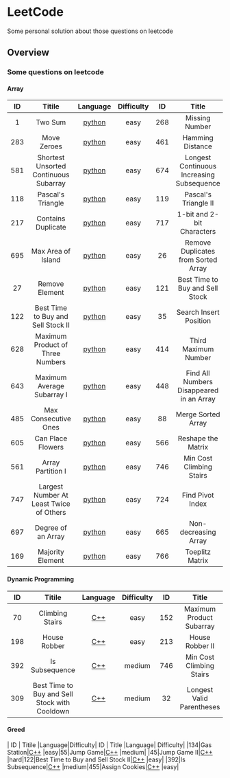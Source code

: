 # LeetCode
Some personal solution about those questions on leetcode

## Overview
### Some questions on leetcode
#### Array
 | ID  | Titile           |Language|Difficulty| ID | Title          |Language| Difficulty|
 |:---:|:----------------:|:------:|:--------:|:--:|:--------------:|:------:|:---------:|
 | 1   | Two Sum | [python](https://github.com/hren-ron/LeetCode/blob/master/Array/1_Two_Sum.py) |easy      |268 | Missing Number |[python](https://github.com/hren-ron/LeetCode/blob/master/Array/268_Missing_Number.py )  |easy|
 | 283 | Move Zeroes      |[python](https://github.com/hren-ron/LeetCode/blob/master/Array/283_Move_Zeroes.py)|easy| 461  | Hamming Distance|[python](https://github.com/hren-ron/LeetCode/blob/master/Array/461_Hamming_Distance.py)|easy
 | 581 | Shortest Unsorted Continuous Subarray |[python](https://github.com/hren-ron/LeetCode/blob/master/Array/581_Shortest_Unsorted_Continuous_Subarray.py)|easy| 674|  Longest Continuous Increasing Subsequence|[python](https://github.com/hren-ron/LeetCode/blob/master/Array/674_Longest_Continuous_Increasing_Subsequence.py)|easy|
 |118  | Pascal's Triangle|[python](https://github.com/hren-ron/LeetCode/blob/master/Array/118_Pascal's_Triangle.py)|easy|119| Pascal's Triangle II|[python](https://github.com/hren-ron/LeetCode/blob/master/Array/119_Pascal's_Triangle_II.py)|easy|
 |217  |Contains Duplicate|[python](https://github.com/hren-ron/LeetCode/blob/master/Array/217_Contains_Duplicate.py)|easy|717|1-bit and 2-bit Characters|[python](https://github.com/hren-ron/LeetCode/blob/master/Array/717_1-bit_and_2-bit_Characters.py)|easy|
 |695  |Max Area of Island|[python](https://github.com/hren-ron/LeetCode/blob/master/Array/695_Max_Area_of_Island.py)|easy|26 |Remove Duplicates from Sorted Array|[python](https://github.com/hren-ron/LeetCode/blob/master/Array/26_Remove_Duplicates_from_Sorted_Array.py)|easy|
 |27   |Remove Element    |[python](https://github.com/hren-ron/LeetCode/blob/master/Array/27_Remove_Element.py)|easy| 121|Best Time to Buy and Sell Stock|[python](https://github.com/hren-ron/LeetCode/blob/master/Array/121_Best_Time_to_Buy_and_Sell_Stock.py)|easy|
 |122  |Best Time to Buy and Sell Stock II|[python](https://github.com/hren-ron/LeetCode/blob/master/Array/122_Best_Time_to_Buy_and_Sell_Stock_II.py)|easy| 35|Search Insert Position|[python](https://github.com/hren-ron/LeetCode/blob/master/Array/35_Search_Insert_Position.py)|easy|
 |628  |Maximum Product of Three Numbers|[python](https://github.com/hren-ron/LeetCode/blob/master/Array/628_Maximum_Product_of_Three_Numbers.py)|easy|414|Third Maximum Number|[python](https://github.com/hren-ron/LeetCode/blob/master/Array/414_Third_Maximum_Number.py)|easy|
 |643  |Maximum Average Subarray I|[python](https://github.com/hren-ron/LeetCode/blob/master/Array/643_Maximum_Average_Subarray_I.py) |easy|448|Find All Numbers Disappeared in an Array|[python](https://github.com/hren-ron/LeetCode/blob/master/Array/448_Find_All_Numbers_Disappeared_in_an_Array.py) |easy|
 |485  |Max Consecutive Ones|[python](https://github.com/hren-ron/LeetCode/blob/master/Array/485_Max_Consecutive_Ones.py) |easy|88|Merge Sorted Array|[python](https://github.com/hren-ron/LeetCode/blob/master/Array/88_Merge_Sorted_Array.py) |easy|
 |605  |Can Place Flowers |[python](https://github.com/hren-ron/LeetCode/blob/master/Array/605_Can_Place_Flowers.py) |easy|566|Reshape the Matrix|[python](https://github.com/hren-ron/LeetCode/blob/master/Array/566_Reshape_the_Matrix.py) |easy|
 |561  |Array Partition I |[python](https://github.com/hren-ron/LeetCode/blob/master/Array/561_Array_Partition_I.py) |easy|746|Min Cost Climbing Stairs|[python](https://github.com/hren-ron/LeetCode/blob/master/Array/746_Min_Cost_Climbing_Stairs.py) |easy|
 |747  |Largest Number At Least Twice of Others|[python](https://github.com/hren-ron/LeetCode/blob/master/Array/747_Largest_Number_At_Least_Twice_of_Others.py) |easy|724|Find Pivot Index|[python](https://github.com/hren-ron/LeetCode/blob/master/Array/724_Find_Pivot_Index.py) |easy|
 |697  |Degree of an Array|[python](https://github.com/hren-ron/LeetCode/blob/master/Array/697_Degree_of_an_Array.py) |easy|665|Non-decreasing Array|[python](https://github.com/hren-ron/LeetCode/blob/master/Array/665_Non-decreasing_Array.py) |easy|
 |169  |Majority Element|[python](https://github.com/hren-ron/LeetCode/blob/master/Array/169_Majority_Element.py) |easy|766|Toeplitz Matrix|[python](https://github.com/hren-ron/LeetCode/blob/master/Array/766_Toeplitz_Matrix.py) |easy|

#### Dynamic Programming
 | ID  | Titile           |Language|Difficulty| ID | Title          |Language| Difficulty|
 |:---:|:----------------:|:------:|:--------:|:--:|:--------------:|:------:|:---------:|
 |70|Climbing Stairs|[C++](https://github.com/hren-ron/LeetCode/blob/master/Dynamic_Programming/70_Climbing_Stairs.py)|easy| 152|Maximum Product Subarray|[C++](https://github.com/hren-ron/LeetCode/blob/master/Dynamic_Programming/152_Maximum_Product_Subarray.py)| medium|
 |198|House Robber|[C++](https://github.com/hren-ron/LeetCode/blob/master/Dynamic_Programming/198_House_Robber.py) |easy|213|House Robber II|[C++](https://github.com/hren-ron/LeetCode/blob/master/Dynamic_Programming/198_House_Robber_II.py) |medium|
 |392|Is Subsequence|[C++](https://github.com/hren-ron/LeetCode/blob/master/Dynamic_Programming/392_Is_Subsequence.py) |medium|746|Min Cost Climbing Stairs|[C++](https://github.com/hren-ron/LeetCode/blob/master/Dynamic_Programming/746_Min_Cost_Climbing_Stairs.py) |easy|
 |309|Best Time to Buy and Sell Stock with Cooldown|[C++](https://github.com/hren-ron/LeetCode/blob/master/Dynamic_Programming/309_Best_Time_to_Buy_and_Sell_Stock_with_Cooldown.py) |medium|32|Longest Valid Parentheses|[C++](https://github.com/hren-ron/LeetCode/blob/master/Dynamic_Programming/32_Longest_Valid_Parentheses.py) |hard|


#### Greed
 | ID  | Titile           |Language|Difficulty| ID | Title          |Language| Difficulty|
 |134|Gas Station|[C++](https://github.com/hren-ron/LeetCode/blob/master/Greedy/134_Gas_Station.py) |easy|55|Jump Game|[C++](https://github.com/hren-ron/LeetCode/blob/master/Greedy/55_Jump_Game.py) |medium|
 |45|Jump Game II|[C++](https://github.com/hren-ron/LeetCode/blob/master/Greedy/45_Jump_Game_II.py) |hard|122|Best Time to Buy and Sell Stock II|[C++](https://github.com/hren-ron/LeetCode/blob/master/Greedy/122_Best_Time_to_Buy_and_Sell_Stock_II.py) |easy|
 |392|Is Subsequence|[C++](https://github.com/hren-ron/LeetCode/blob/master/Greedy/392_Is_Subsequence.py) |medium|455|Assign Cookies|[C++](https://github.com/hren-ron/LeetCode/blob/master/Greedy/455_Assign_Cookies.py) |easy|